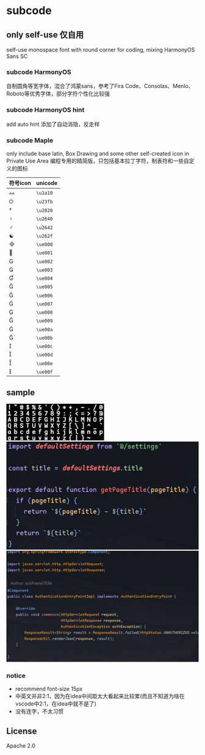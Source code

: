 # subcode
## only self-use 仅自用
self-use monospace font with round corner for coding, mixing HarmonyOS Sans SC
### subcode HarmonyOS
自制圆角等宽字体，混合了鸿蒙sans，参考了Fira Code、Consolas、Menlo、Roboto等优秀字体，部分字符个性化比较强
### subcode HarmonyOS hint
add auto hint
添加了自动消隐，反走样
### subcode Maple
only include base latin, Box Drawing and some other self-created icon in Private Use Area
编程专用的精简版，只包括基本拉丁字符，制表符和一些自定义的图标

| 符号icon | unicode  |
| ----- | -------- |
| ᨐ    | `\u1a10` |
| ⏻     | `\u23fb` |
| †     | `\u2020` |
| ♀     | `\u2640` |
| ♂     | `\u2642` |
| ☯     | `\u262f` |
|     | `\ue000` |
|     | `\ue001` |
|     | `\ue002` |
|     | `\ue003` |
|     | `\ue004` |
|     | `\ue005` |
|     | `\ue006` |
|     | `\ue007` |
|     | `\ue008` |
|     | `\ue009` |
|     | `\ue00a` |
|     | `\ue00b` |
|     | `\ue00c` |
|     | `\ue00d` |
|     | `\ue00e` |
|     | `\ue00f` |

## sample
![](/img/sample.png)
![](/img/2.png)
![](/img/1.png)
### notice
- recommend font-size 15px
- 中英文并非2:1，因为在idea中间距太大看起来比较累(而且不知道为啥在vscode中2:1，在idea中就不是了)
- 没有连字，不太习惯
## License
Apache 2.0